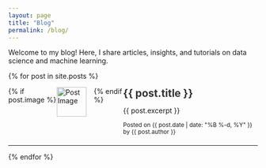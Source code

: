 ```yaml
---
layout: page
title: "Blog"
permalink: /blog/
---
```

Welcome to my blog! Here, I share articles, insights, and tutorials on data science and machine learning.


{% for post in site.posts %}
<div class="post-preview" style="display: flex; align-items: flex-start; margin-bottom: 20px;">
  {% if post.image %}
    <img src="{{ post.image | relative_url }}" alt="Post Image" style="width: 60px; height: 60px; object-fit: cover; margin-right: 15px;">
  {% endif %}
  <div>
    <h2 style="margin: 0;">
      <a href="{{ post.url | relative_url }}" style="text-decoration: none; color: #333;">{{ post.title }}</a>
    </h2>
    <p>{{ post.excerpt }}</p>
    <small>Posted on {{ post.date | date: "%B %-d, %Y" }} by {{ post.author }}</small>
  </div>
</div>
<hr>

{% endfor %}
